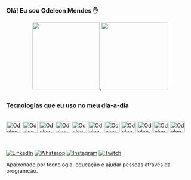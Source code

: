 
### Olá! Eu sou Odeleon Mendes ✋

<div align="center">
  <a href="https://github.com/odeleo">
  <img height="180em" src="https://github-readme-stats.vercel.app/api?username=odeleo&show_icons=true&theme=cobalt&include_all_commits=true&count_private=true"/>
  <img height="180em" src="https://github-readme-stats.vercel.app/api/top-langs/?username=odeleo&layout=compact&langs_count=7&theme=cobalt"/>
</div>

##

### Tecnologias que eu uso no meu dia-a-dia

<div style="display: inline_block"><br />
   <img align="center" alt="Odeleo-Java" height="30" width="40" src="https://cdn.jsdelivr.net/gh/devicons/devicon/icons/java/java-original.svg" />
   <img align="center" alt="Odeleo-Spring" height="30" width="40" src="https://cdn.jsdelivr.net/gh/devicons/devicon/icons/spring/spring-original.svg" />
   <img align="center" alt="Odeleo-Amgular" height="30" width="40" src="https://cdn.jsdelivr.net/gh/devicons/devicon/icons/angularjs/angularjs-original.svg" />
   <img align="center" alt="Odeleo-Js" height="30" width="40" src="https://cdn.jsdelivr.net/gh/devicons/devicon/icons/javascript/javascript-original.svg" />
   <img align="center" alt="Odeleo-Html" height="30" width="40" src="https://cdn.jsdelivr.net/gh/devicons/devicon/icons/html5/html5-original.svg" />
   <img align="center" alt="Odeleo-Css" height="30" width="40" src="https://cdn.jsdelivr.net/gh/devicons/devicon/icons/css3/css3-original.svg" />
   <img align="center" alt="Odeleo-Mysql" height="30" width="40" src="https://cdn.jsdelivr.net/gh/devicons/devicon/icons/mysql/mysql-original.svg" />   
   <img align="center" alt="Odeleo-WorDpress" height="30" width="40" src="https://cdn.jsdelivr.net/gh/devicons/devicon/icons/wordpress/wordpress-original.svg" />
   <img align="center" alt="Odeleo-Vscode" height="30" width="40" src="https://cdn.jsdelivr.net/gh/devicons/devicon/icons/visualstudio/visualstudio-plain.svg" />
   <img align="center" alt="Odeleo-Linux" height="30" width="40" src="https://cdn.jsdelivr.net/gh/devicons/devicon/icons/linux/linux-original.svg" />
   <img align="center" alt="Odeleo-Azure" height="30" width="40" src="https://cdn.jsdelivr.net/gh/devicons/devicon/icons/azure/azure-original.svg" />   
</div><br />

##

[![LinkedIn](https://img.shields.io/badge/LinkedIn-0077B5?style=for-the-badge&logo=linkedin&logoColor=white)](https://www.linkedin.com/in/odeleonmendes/)
[![Whatsapp](https://img.shields.io/badge/WhatsApp-25D366?style=for-the-badge&logo=whatsapp&logoColor=white)](https://wa.me/+5581985545280)
[![Instagram](https://img.shields.io/badge/Instagram-E4405F?style=for-the-badge&logo=instagram&logoColor=white)](https://instagram.com/omfstar)
[![Twitch](https://img.shields.io/badge/Twitch-9146FF?style=for-the-badge&logo=twitch&logoColor=white)](https://twitch.tv/odeleonmendes)

Apaixonado por tecnologia, educação e ajudar pessoas através da programção.
